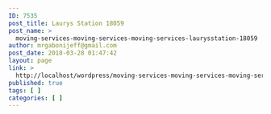 ```yaml
---
ID: 7535
post_title: Laurys Station 18059
post_name: >
  moving-services-moving-services-moving-services-laurysstation-18059
author: mrgabonijeff@gmail.com
post_date: 2018-03-28 01:47:42
layout: page
link: >
  http://localhost/wordpress/moving-services-moving-services-moving-services-laurysstation-18059/
published: true
tags: [ ]
categories: [ ]
---
```


